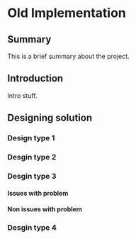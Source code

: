 # Old Implementation

## Summary

This is a brief summary about the project.


<div id="docMenuArea"> </div>

## Introduction
Intro stuff.

## Designing solution
### Design type 1
### Desgin type 2
### Desgin type 3
#### Issues with problem
#### Non issues with problem
### Desgin type 4